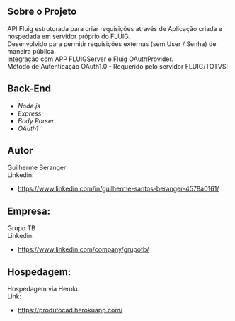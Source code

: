 
## Sobre o Projeto
  API Fluig estruturada para criar requisições através de Aplicação criada e hospedada em servidor próprio do FLUIG.<br>
  Desenvolvido para permitir requisições externas (sem User / Senha) de maneira pública.<br>
  Integração com APP FLUIGServer e Fluig OAuthProvider.<br>
  Método de Autenticação OAuth1.0 - Requerido pelo servidor FLUIG/TOTVS!
  <br>
## Back-End
 - *Node.js*
 - *Express*
 - *Body Parser*
 - *OAuth1*

## Autor
  Guilherme Beranger<br>
  Linkedin:
  - https://www.linkedin.com/in/guilherme-santos-beranger-4578a0161/

## Empresa:
  Grupo TB<br>
 Linkedin:
  - https://www.linkedin.com/company/grupotb/

## Hospedagem:
  Hospedagem via Heroku<br>
  Link:
   - https://produtocad.herokuapp.com/
